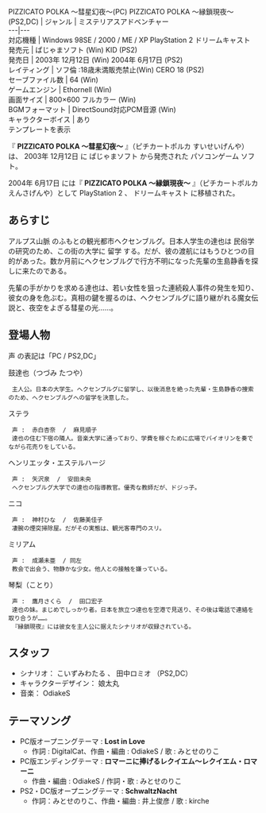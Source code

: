 PIZZICATO POLKA 〜彗星幻夜〜(PC)  PIZZICATO POLKA 〜縁鎖現夜〜(PS2,DC)  |  ジャンル  |  ミステリアスアドベンチャー   
---|---  
対応機種  |  Windows  98SE  /  2000  /  ME  /  XP  PlayStation 2  ドリームキャスト   
発売元  |  ぱじゃまソフト  (Win)  KID  (PS2)   
発売日  |  2003年  12月12日  (Win)  2004年  6月17日  (PS2)   
レイティング  |  ソフ倫  :18歳未満販売禁止(Win)  CERO 18 (PS2)   
セーブファイル数  |  64 (Win)   
ゲームエンジン  |  Ethornell  (Win)   
画面サイズ  |  800×600  フルカラー (Win)   
BGMフォーマット  |  DirectSound対応PCM音源 (Win)   
キャラクターボイス  |  あり   
テンプレートを表示  
  
『 **PIZZICATO POLKA 〜彗星幻夜〜** 』（ピチカートポルカ すいせいげんや）は、  2003年  12月12日  に  ぱじゃまソフト
から発売された  パソコンゲーム  ソフト。

2004年  6月17日  には『 **PIZZICATO POLKA 〜縁鎖現夜〜** 』（ピチカートポルカ えんさげんや）として
PlayStation 2  、  ドリームキャスト  に移植された。

  

##  あらすじ  

アルプス山脈  のふもとの観光都市ヘクセンブルグ。日本人学生の達也は  民俗学  の研究のため、この街の大学に  留学
する。だが、彼の渡航にはもうひとつの目的があった。数か月前にヘクセンブルグで行方不明になった先輩の生島静香を探しに来たのである。

先輩の手がかりを求める達也は、若い女性を狙った連続殺人事件の発生を知り、彼女の身を危ぶむ。真相の鍵を握るのは、ヘクセンブルグに語り継がれる魔女伝説と、夜空をよぎる彗星の光……。

##  登場人物  

声  の表記は「PC / PS2,DC」

鼓達也（つづみ たつや）

     主人公。日本の大学生。ヘクセンブルグに留学し、以後消息を絶った先輩・生島静香の捜索のため、ヘクセンブルグへの留学を決意した。 
ステラ

     声 :  赤白杏奈  /  麻見順子 
     達也の住む下宿の隣人。音楽大学に通っており、学費を稼ぐために広場でバイオリンを奏でながら花売りをしている。 
ヘンリエッタ・エステルハージ

     声 :  矢沢泉  /  安田未央 
     ヘクセンブルグ大学での達也の指導教官。優秀な教師だが、ドジっ子。 
ニコ

     声 :  神村ひな  /  佐藤美佳子 
     凄腕の煙突掃除屋。だがその実態は、観光客専門のスリ。 
ミリアム

     声 :  成瀬未亜  / 同左 
     教会で出会う、物静かな少女。他人との接触を嫌っている。 
琴梨（ことり）

     声 :  鷹月さくら  /  田口宏子 
     達也の妹。まじめでしっかり者。日本を旅立つ達也を空港で見送り、その後は電話で連絡を取り合うが……。 
     『縁鎖現夜』には彼女を主人公に据えたシナリオが収録されている。 

##  スタッフ  

  * シナリオ：  こいずみわたる  、  田中ロミオ  （PS2,DC） 
  * キャラクターデザイン：  娘太丸 
  * 音楽：  OdiakeS 

##  テーマソング  

  * PC版オープニングテーマ : **Lost in Love**
    * 作詞 : DigitalCat、作曲・編曲 : OdiakeS / 歌 :  みとせのりこ 
  * PC版エンディングテーマ : **ロマーニに捧げるレクイエム〜レクイエム・ロマーニ**
    * 作曲・編曲 : OdiakeS / 作詞・歌 : みとせのりこ 
  * PS2・DC版オープニングテーマ : **SchwaltzNacht**
    * 作詞：みとせのりこ、作曲・編曲 : 井上俊彦 / 歌 : kirche 

